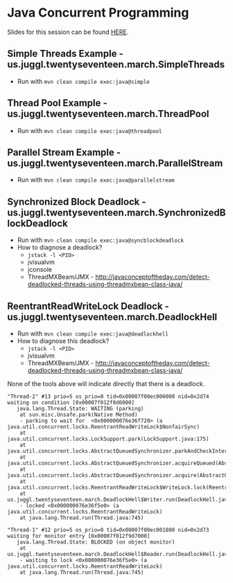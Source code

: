 # Java Concurrent Programming

Slides for this session can be found [HERE](http://bit.ly/2mDy0Vy).


## Simple Threads Example - us.juggl.twentyseventeen.march.SimpleThreads

* Run with `mvn clean compile exec:java@simple`


## Thread Pool Example - us.juggl.twentyseventeen.march.ThreadPool

* Run with `mvn clean compile exec:java@threadpool`


## Parallel Stream Example - us.juggl.twentyseventeen.march.ParallelStream

* Run with `mvn clean compile exec:java@parallelstream`


## Synchronized Block Deadlock - us.juggl.twentyseventeen.march.SynchronizedBlockDeadlock

* Run with `mvn clean compile exec:java@syncblockdeadlock`
* How to diagnose a deadlock?
  * `jstack -l <PID>`
  * jvisualvm
  * jconsole
  * ThreadMXBeam/JMX - http://javaconceptoftheday.com/detect-deadlocked-threads-using-threadmxbean-class-java/

## ReentrantReadWriteLock Deadlock - us.juggl.twentyseventeen.march.DeadlockHell

* Run with `mvn clean compile exec:java@deadlockhell`
* How to diagnose this deadlock?
  * `jstack -l <PID>`
  * jvisualvm
  * ThreadMXBeam/JMX - http://javaconceptoftheday.com/detect-deadlocked-threads-using-threadmxbean-class-java/

None of the tools above will indicate directly that there is a deadlock. 

```
"Thread-2" #13 prio=5 os_prio=0 tid=0x00007f00ec006000 nid=0x2d74 waiting on condition [0x00007f012f8d6000]
   java.lang.Thread.State: WAITING (parking)
	at sun.misc.Unsafe.park(Native Method)
	- parking to wait for  <0x000000076e36f720> (a java.util.concurrent.locks.ReentrantReadWriteLock$NonfairSync)
	at java.util.concurrent.locks.LockSupport.park(LockSupport.java:175)
	at java.util.concurrent.locks.AbstractQueuedSynchronizer.parkAndCheckInterrupt(AbstractQueuedSynchronizer.java:836)
	at java.util.concurrent.locks.AbstractQueuedSynchronizer.acquireQueued(AbstractQueuedSynchronizer.java:870)
	at java.util.concurrent.locks.AbstractQueuedSynchronizer.acquire(AbstractQueuedSynchronizer.java:1199)
	at java.util.concurrent.locks.ReentrantReadWriteLock$WriteLock.lock(ReentrantReadWriteLock.java:943)
	at us.juggl.twentyseventeen.march.DeadlockHell$Writer.run(DeadlockHell.java:61)
	- locked <0x000000076e36f5e0> (a java.util.concurrent.locks.ReentrantReadWriteLock)
	at java.lang.Thread.run(Thread.java:745)

"Thread-1" #12 prio=5 os_prio=0 tid=0x00007f00ec001800 nid=0x2d73 waiting for monitor entry [0x00007f012f9d7000]
   java.lang.Thread.State: BLOCKED (on object monitor)
	at us.juggl.twentyseventeen.march.DeadlockHell$Reader.run(DeadlockHell.java:47)
	- waiting to lock <0x000000076e36f5e0> (a java.util.concurrent.locks.ReentrantReadWriteLock)
	at java.lang.Thread.run(Thread.java:745)
```